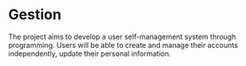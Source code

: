 # Gestion
The project aims to develop a user self-management system through programming. Users will be able to create and manage their accounts independently, update their personal information.
